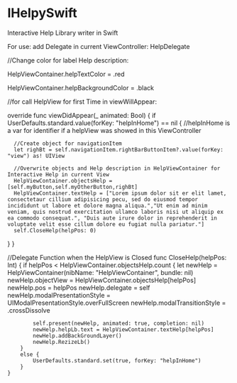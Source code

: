 # IHelpySwift
Interactive Help Library writer in Swift

For use:
add Delegate in current ViewController: 
HelpDelegate

//Change color for label Help description: 

HelpViewContainer.helpTextColor = .red

HelpViewContainer.helpBackgroundColor = .black

//for call HelpView for first Time in viewWillAppear:

override func viewDidAppear(_ animated: Bool) {
  if UserDefaults.standard.value(forKey: "helpInHome") == nil { //helpInHome is a var for identifier if a helpView was showed in this ViewController

      //Create object for navigationItem
      let righBt = self.navigationItem.rightBarButtonItem?.value(forKey: "view") as! UIView

      //Overwrite objects and Help description in HelpViewContainer for Interactive Help in current View
      HelpViewContainer.objectsHelp = [self.myButton,self.myOtherButton,righBt]
      HelpViewContainer.textHelp = ["Lorem ipsum dolor sit er elit lamet, consectetaur cillium adipisicing pecu, sed do eiusmod tempor incididunt ut labore et dolore magna aliqua.","Ut enim ad minim veniam, quis nostrud exercitation ullamco laboris nisi ut aliquip ex ea commodo consequat.", "Duis aute irure dolor in reprehenderit in voluptate velit esse cillum dolore eu fugiat nulla pariatur."]
      self.CloseHelp(helpPos: 0)
  }
}

//Delegate Function when the HelpView is Closed
    func CloseHelp(helpPos: Int) {
        if helpPos < HelpViewContainer.objectsHelp.count {
            let newHelp = HelpViewContainer(nibName: "HelpViewContainer", bundle: nil)
            newHelp.objectView = HelpViewContainer.objectsHelp[helpPos]
            newHelp.pos = helpPos
            newHelp.delegate = self
            newHelp.modalPresentationStyle = UIModalPresentationStyle.overFullScreen
            newHelp.modalTransitionStyle = .crossDissolve
            
            self.present(newHelp, animated: true, completion: nil)
            newHelp.helpLb.text = HelpViewContainer.textHelp[helpPos]
            newHelp.addBackGroundLayer()
            newHelp.RezizeLb()
        }
        else {
            UserDefaults.standard.set(true, forKey: "helpInHome")
        }
    }
